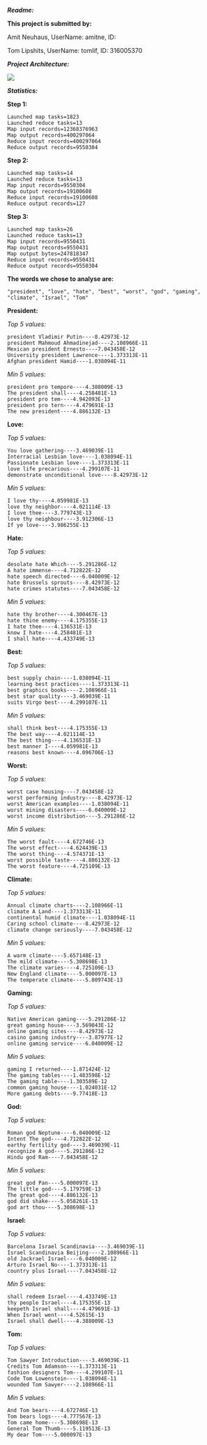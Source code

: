 ***Readme:*** 

**This project is submitted by:**

Amit Neuhaus, UserName: amitne, ID:

Tom Lipshits, UserName: tomlif, ID: 316005370

***Project Architecture:***

<img src="/media/tom/TomLocalMemory/School/DS/distributed-systems-2/DS2_Diagram.svg"/>


***Statistics:*** 

**Step 1:**

    Launched map tasks=1823
    Launched reduce tasks=13
    Map input records=12368376963
    Map output records=400297064
    Reduce input records=400297064
    Reduce output records=9550304

**Step 2:**

    Launched map tasks=14
    Launched reduce tasks=13
    Map input records=9550304
    Map output records=19100608
    Reduce input records=19100608
    Reduce output records=127

**Step 3:**

    Launched map tasks=26
    Launched reduce tasks=13
    Map input records=9550431
    Map output records=9550431
    Map output bytes=247818347
    Reduce input records=9550431
    Reduce output records=9550304

**The words we chose to analyse are:**

    "president", "love", "hate", "best", "worst", "god", "gaming", "climate", "Israel", "Tom"

**President:**

 *Top 5 values:*

    president Vladimir Putin----8.42973E-12
    president Mahmoud Ahmadinejad----2.108966E-11
    Mexican president Ernesto----7.043458E-12
    University president Lawrence----1.373313E-11
    Afghan president Hamid----1.038094E-11

 *Min 5 values:*

    president pro tempore----4.388009E-13
    The president shall----4.258481E-13
    president pro tem----4.942093E-13
    president pro tern----4.479691E-13
    The new president----4.886132E-13

**Love:**

 *Top 5 values:*

    You love gathering----3.469039E-11
    Interracial Lesbian love----1.038094E-11
    Passionate Lesbian love----1.373313E-11
    love life precarious----4.299107E-11
    demonstrate unconditional love----8.42973E-12

 *Min 5 values:*

    I love thy----4.059981E-13
    love thy neighbor----4.021114E-13
    I love thee----3.779743E-13
    love thy neighbour----3.912306E-13
    If ye love----3.986255E-13

**Hate:**

 *Top 5 values:*

    desolate hate Which----5.291286E-12
    A hate immense----4.712822E-12
    hate speech directed----6.040009E-12
    hate Brussels sprouts----8.42973E-12
    hate crimes statutes----7.043458E-12

 *Min 5 values:*

    hate thy brother----4.300467E-13
    hate thine enemy----4.175355E-13
    I hate thee----4.136531E-13
    know I hate----4.258481E-13
    I shall hate----4.433749E-13

**Best:**

 *Top 5 values:*

    best supply chain----1.038094E-11
    learning best practices----1.373313E-11
    best graphics books----2.108966E-11
    best star quality----3.469039E-11
    suits Virgo best----4.299107E-11

 *Min 5 values:*

    shall think best----4.175355E-13
    The best way----4.021114E-13
    The best thing----4.136531E-13
    best manner I----4.059981E-13
    reasons best known----4.096706E-13

**Worst:**

 *Top 5 values:*

    worst case housing----7.043458E-12
    worst performing industry----8.42973E-12
    worst American examples----1.038094E-11
    worst mining disasters----6.040009E-12
    worst income distribution----5.291286E-12

 *Min 5 values:*

    The worst fault----4.672746E-13
    The worst effect----4.624439E-13
    The worst thing----4.574371E-13
    worst possible taste----4.886132E-13
    The worst feature----4.725109E-13

**Climate:**

 *Top 5 values:*

    Annual climate charts----2.108966E-11
    climate A Land----1.373313E-11
    continental humid climate----1.038094E-11
    Caring school climate----8.42973E-12
    climate change seriously----7.043458E-12

 *Min 5 values:*

    A warm climate----5.657148E-13
    The mild climate----5.308698E-13
    The climate varies----4.725109E-13
    New England climate----5.000097E-13
    The temperate climate----5.809743E-13

**Gaming:**

 *Top 5 values:*

    Native American gaming----5.291286E-12
    great gaming house----3.569043E-12
    online gaming sites----8.42973E-12
    casino gaming industry----3.87977E-12
    online gaming service----6.040009E-12


 *Min 5 values:*

    gaming I returned----1.871424E-12
    The gaming tables----1.483598E-12
    The gaming table----1.303589E-12
    common gaming house----1.024031E-12
    More gaming debts----9.77418E-13

**God:**

 *Top 5 values:*

    Roman god Neptune----6.040009E-12
    Intent The god----4.712822E-12
    earthy fertility god----3.469039E-11
    recognize A god----5.291286E-12
    Hindu god Ram----7.043458E-12

 *Min 5 values:*

    great god Pan----5.000097E-13
    The little god----5.179759E-13
    The great god----4.886132E-13
    god did shake----5.058261E-13
    god art thou----5.308698E-13

**Israel:**

 *Top 5 values:*

    Barcelona Israel Scandinavia----3.469039E-11
    Israel Scandinavia Beijing----2.108966E-11
    old Jackrael Israel----6.040009E-12
    Arturo Israel No----1.373313E-11
    country plus Israel----7.043458E-12

 *Min 5 values:*

    shall redeem Israel----4.433749E-13
    thy people Israel----4.175355E-13
    keepeth Israel shall----4.479691E-13
    When Israel went----4.52615E-13
    Israel shall dwell----4.388009E-13

**Tom:**

 *Top 5 values:*

    Tom Sawyer Introduction----3.469039E-11
    Credits Tom Adamson----1.373313E-11
    fashion designers Tom----4.299107E-11
    Code Tom Lowenstein----1.038094E-11
    wounded Tom Sawyer----2.108966E-11

 *Min 5 values:*

    And Tom bears----4.672746E-13
    Tom bears logs----4.777567E-13
    Tom came home----5.308698E-13
    General Tom Thumb----5.119513E-13
    My dear Tom----5.000097E-13




